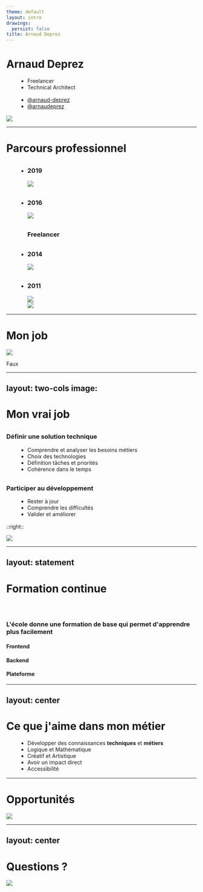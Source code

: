 ```yaml
---
theme: default
layout: intro
drawings:
  persist: false
title: Arnaud Deprez
---
```


# Arnaud Deprez

- Freelancer
- Technical Architect

<ul class="mt-12 !list-none">
  <li>
    <a href="https://www.linkedin.com/in/arnaud-deprez/" class="!border-none">
      <logos:linkedin-icon class=inline /> @arnaud-deprez
    </a>
  </li>
  <li>
    <a href="mailto:arnaudeprez@gmail.com" class="!border-none">
      <logos:twitter class=inline /> @arnaudeprez
    </a>
  </li>
</ul>

<img src="/images/hihello.png" class="mx-auto mt-12 h-40 rounded shadow" />


---

# Parcours professionnel

<ul class="flex flex-col gap-y-4 mt-8 ml-8">
  <li>
    <div class="flex flex-row items-center gap-x-8">
      <h3>2019</h3>
      <div class="flex justify-center w-150px">
        <img src="/images/logos/Nike.jpeg" class="h-20" />
      </div>
    </div>
  </li>
  <li>
    <div class="flex flex-row items-center gap-x-8">
      <h3>2016</h3>
      <div class="flex justify-center w-150px">
        <img src="/images/logos/Eurocontrol.svg" class="h-20" />
      </div>
      <h3>Freelancer</h3>
    </div>
  </li>
  <li>
    <div class="flex flex-row items-center gap-x-8">
      <h3>2014</h3> 
      <div class="flex justify-center w-150px">
        <img src="/images/logos/TotalEnergies.jpeg" class="h-20" />
      </div>
    </div>
  </li>
  <li>
    <div class="flex flex-row items-center gap-x-8">
      <h3>2011</h3>
      <div class="flex justify-center w-150px">
        <img src="/images/logos/Worldline.jpeg" class="h-20" />
      </div>
      <div class="flex justify-center w-150px">
        <img src="/images/logos/HEPL.png" class="h-20" />
      </div>
    </div>
  </li>
</ul>

---

# Mon job

<div class="relative h-full flex items-center justify-center">
  <img src="https://i.gifer.com/17Cg.gif" class="transform scale-150"/>
  <div v-click class="absolute">
    <p class="font-bold text-red-500 uppercase tracking-widest .text-8xl transform -rotate-30">Faux</p>
  </div>
</div>

---
layout: two-cols
image: 
---

# Mon vrai job

### Définir une solution technique

- Comprendre et analyser les besoins métiers
- Choix des technologies
- Définition tâches et priorités
- Cohérence dans le temps

### Participer au développement

- Rester à jour
- Comprendre les difficultés
- Valider et améliorer

::right::

<img src="https://i.gifer.com/3TTa.gif" class="h-3/4 mt-12 ml-20"/>

<style>
h3 {
  margin-top: 2rem;
}
ul {
  margin: 1rem 0px 1rem 2rem;
}
</style>

---
layout: statement
---

# Formation continue

<br />

### **L'école donne une formation de base qui permet d'apprendre plus facilement**

<div class="w-1/2 mx-auto mt-16">
  <div grid="~ cols-2 rows-3 gap-4" class="items-center justify-items-start justify-center">
    <h4>Frontend</h4>
    <div>
      <logos:react class="inline text-4xl"/>
    </div>
    <h4>Backend</h4>
    <div flex="~ row gap-8">
      <logos:python class="inline text-4xl"/>
      <logos:nodejs class="inline text-4xl"/>
      <logos:java class="inline text-4xl"/>
    </div>
    <h4>Plateforme</h4>
    <div>
      <logos:aws class="inline text-4xl" />
    </div>
  </div>
</div>

---
layout: center
---

# Ce que j'aime dans mon métier

<ul class="!list-none ml-8 mt-12">
  <li>
    <ph:student class="inline mr-4 text-orange-500"/>
    Développer des connaissances <strong>techniques</strong> et <strong>métiers</strong>
  </li>
  <li>
    <fluent:math-formula-16-filled class="inline  mr-4 text-orange-500"/>
    Logique et Mathématique
  </li>
  <li>
    <simple-icons:awesomelists class="inline  mr-4 text-orange-500"/>
    Créatif et Artistique
  </li>
  <li>
    <fluent:flash-checkmark-16-regular class="inline mr-4 text-orange-500"/>
    Avoir un impact direct
  </li>
  <li>
    <mdi:web class="inline mr-4 text-orange-500"/>
    Accessibilité
  </li>
</ul>

---

# Opportunités

<img src="/images/isil-2022/it-buzz.png" class="mx-auto h-3/4 mt-12" />

---
layout: center
---

# Questions ?

<img src="/images/hihello.png" class="mx-auto mt-12 h-40 rounded shadow" />